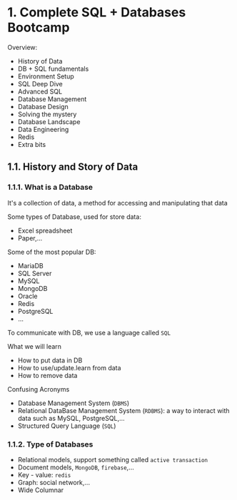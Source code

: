 # 1. Complete SQL + Databases Bootcamp

Overview:

- History of Data
- DB + SQL fundamentals
- Environment Setup
- SQL Deep Dive
- Advanced SQL
- Database Management
- Database Design
- Solving the mystery
- Database Landscape
- Data Engineering
- Redis
- Extra bits

## 1.1. History and Story of Data

### 1.1.1. What is a Database

It's a collection of data, a method for accessing and manipulating that data

Some types of Database, used for store data:

- Excel spreadsheet
- Paper,...

Some of the most popular DB:

- MariaDB
- SQL Server
- MySQL
- MongoDB
- Oracle
- Redis
- PostgreSQL
- ...

To communicate with DB, we use a language called `SQL`

What we will learn

- How to put data in DB
- How to use/update.learn from data
- How to remove data

Confusing Acronyms

- Database Management System (`DBMS`)
- Relational DataBase Management System (`RDBMS`): a way to interact with data such as MySQL, PostgreSQL,...
- Structured Query Language (`SQL`)

### 1.1.2. Type of Databases

- Relational models, support something called `active transaction`
- Document models, `MongoDB`, `firebase`,...
- Key - value: `redis`
- Graph: social network,...
- Wide Columnar
